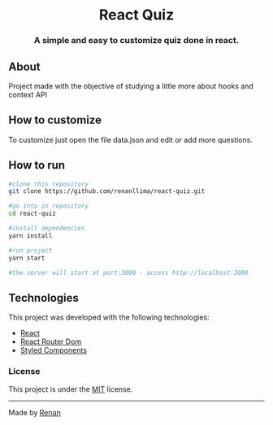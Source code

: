 
<h1 style="text-align: center"> React Quiz </h1>
<h3 style="text-align: center"> A simple and easy to customize quiz done in react. </h3>

<h2 > About </h2>

Project made with the objective of studying a little more about hooks and context API

<h2> How to customize </h2>

To customize just open the file data.json and edit or add more questions.

<h2> How to run </h2>

```bash
#clone this repository
git clone https://github.com/renanllima/react-quiz.git

#go into in repository
cd react-quiz

#install dependencies
yarn install

#run project
yarn start

#the server will start at port:3000 - access http://localhost:3000
```

<h2> Technologies </h2>

This project was developed with the following technologies:

- [React](https://reactjs.org/)
- [React Router Dom](https://reactrouter.com/web/guides/quick-start)
- [Styled Components](https://styled-components.com/)

### License
This project is under the [MIT](https://github.com/renanllima/react-quiz/blob/main/LICENSE) license.

---

Made by [Renan](https://github.com/renanllima)
